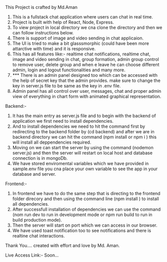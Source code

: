This Project is crafted by Md.Aman

1. This is a fullstack chat application where users can chat in real time.
2. Project is built with help of React, Node, Express.
3. To view project in local directory we cna clone the directory and then we can follow instructions below.
3. There is support of image and video sending in chat applicaion.
4. The UI is tried to make a bit glasssmorphic (could have been more attarctive with time) and it is responsive.
5. This has all features like:- realtime chat notifications, realtime chat, image and video sending in chat, group formation, admin group control to remove user, delete group and when e leave he can choose different admin, login and logout functionalities and many more.
6. *** There is an admin panel designed too which can be accessed with the help of secret key that the admin provides. make sure to change the key in server.js file to be same as the key in .env file.
7. Admin panel has all control over user, messages, chat and proper admin view of everything in chart form with animated graphical representation.


Backend:-
1. It has the main entry as server.js file and to begin with the backend of application we first need to install dependencies.
2. And to install dependencies we need to hit the command first by redirecting to the backend folder by (cd backend) and after we are in backend directory we can hit the command (npm install or npm i ) this will install all deppendencies required.
3. Moving on we can start the server by using the command (nodemon server.js) and then the server will restart on local host and database connection is in mongoDb.
4. We have stored enviromental variables which we have provided in sample.env file you cna place your own variable to see the app in your database and server.

Frontend:-
1. In frontend we have to do the same step that is directing to the frontend folder direcory and then using the command line (npm install ) to install all dependencies.
2. After successfull installation of dependencies we can use the command (nom run dev to run in development mode or npm run build to run in build production mode).
3. Then the server will start on port which we can access in our browser.
4. We have used toast notification too to see notifications and there is realtine chat interactions.


Thank You....
created with effort and love by Md. Aman.


Live Access Link:- Soon...

